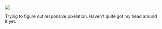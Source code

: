 ![](https://db-feed.s3.amazonaws.com/legacy/Screenshot_from_2020_04_04_13_42_33-1586022246015.png)

Trying to figure out responsive pixelation. Haven't quite got my head around it yet.
